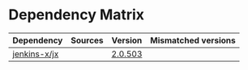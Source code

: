 # Dependency Matrix

Dependency | Sources | Version | Mismatched versions
---------- | ------- | ------- | -------------------
[jenkins-x/jx](https://github.com/jenkins-x/jx.git) |  | [2.0.503](https://github.com/jenkins-x/jx/releases/tag/v2.0.503) | 
